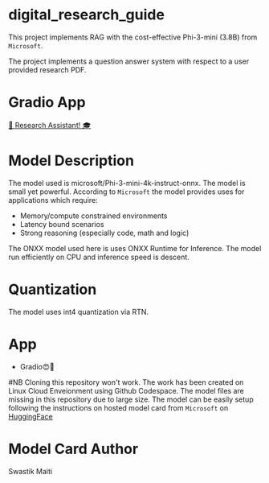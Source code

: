 # digital_research_guide

This project implements RAG with the cost-effective Phi-3-mini (3.8B) from `Microsoft`.

The project implements a question answer system with respect to a user provided research PDF.

# Gradio App
[🚀 Research Assistant! 🎓](https://huggingface.co/spaces/SwastikM/RA)

# Model Description
 The model used is microsoft/Phi-3-mini-4k-instruct-onnx. The model is small yet powerful. According to `Microsoft` the model provides uses for applications which require:
- Memory/compute constrained environments
- Latency bound scenarios
- Strong reasoning (especially code, math and logic)

The ONXX model used here is uses ONXX Runtime for Inference. The model run efficiently on CPU and inference speed is descent.

# Quantization
The model uses int4 quantization via RTN.

# App
- Gradio😍🚀

#NB
Cloning this repository won't work. The work has been created on Linux Cloud Enveionment using Github Codespace. The model files are missing in this repository due to large size.
The model can be easily setup following the instructions on hosted model card from `Microsoft` on [HuggingFace](https://huggingface.co/microsoft/Phi-3-mini-128k-instruct-onnx)

# Model Card Author
Swastik Maiti
